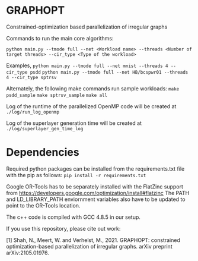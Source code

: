 # GRAPHOPT
Constrained-optimization based parallelization of irregular graphs

Commands to run the main core algorithms:

`python main.py --tmode full --net <Workload name> --threads <Number of target threads> --cir_type <Type of the workload>`
 
 Examples,
`python main.py --tmode full --net mnist --threads 4 --cir_type psdd`
`python main.py --tmode full --net HB/bcspwr01 --threads 4 --cir_type sptrsv`

Alternately, the following make commands run sample workloads:
`make psdd_sample`
`make sptrsv_sample`
`make all`

Log of the runtime of the parallelized OpenMP code will be created at `./log/run_log_openmp`

Log of the superlayer generation time will be created at `./log/superlayer_gen_time_log`


# Dependencies
Required python packages can be installed from the requirements.txt file with the pip as follows:
`pip install -r requirements.txt`

Google OR-Tools has to be separately installed with the FlatZinc support from https://developers.google.com/optimization/install#flatzinc
The PATH and LD_LIBRARY_PATH enviornment variables also have to be updated to point to the OR-Tools location.

The c++ code is compiled with GCC 4.8.5 in our setup.

If you use this repository, please cite out work:

<a id="1">[1]</a>
Shah, N., Meert, W. and Verhelst, M., 2021. GRAPHOPT: constrained optimization-based parallelization of irregular graphs. arXiv preprint arXiv:2105.01976.
